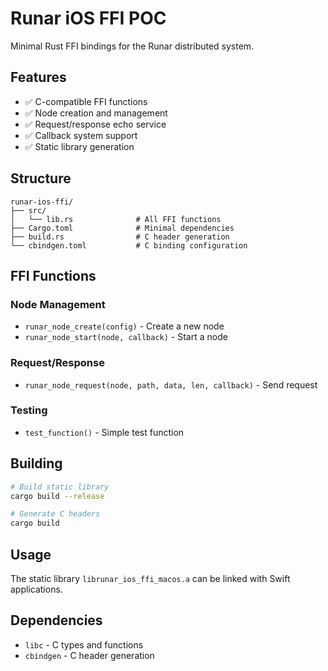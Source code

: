 # Runar iOS FFI POC

Minimal Rust FFI bindings for the Runar distributed system.

## Features

- ✅ C-compatible FFI functions
- ✅ Node creation and management
- ✅ Request/response echo service
- ✅ Callback system support
- ✅ Static library generation

## Structure

```
runar-ios-ffi/
├── src/
│   └── lib.rs              # All FFI functions
├── Cargo.toml              # Minimal dependencies
├── build.rs                # C header generation
└── cbindgen.toml           # C binding configuration
```

## FFI Functions

### Node Management
- `runar_node_create(config)` - Create a new node
- `runar_node_start(node, callback)` - Start a node

### Request/Response
- `runar_node_request(node, path, data, len, callback)` - Send request

### Testing
- `test_function()` - Simple test function

## Building

```bash
# Build static library
cargo build --release

# Generate C headers
cargo build
```

## Usage

The static library `librunar_ios_ffi_macos.a` can be linked with Swift applications.

## Dependencies

- `libc` - C types and functions
- `cbindgen` - C header generation 